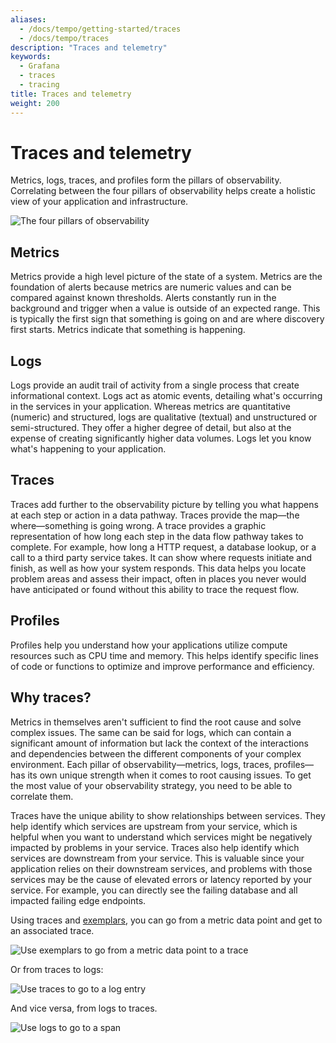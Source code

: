 ```yaml
---
aliases:
  - /docs/tempo/getting-started/traces
  - /docs/tempo/traces
description: "Traces and telemetry"
keywords:
  - Grafana
  - traces
  - tracing
title: Traces and telemetry
weight: 200
---
```


# Traces and telemetry

Metrics, logs, traces, and profiles form the pillars of observability.
Correlating between the four pillars of observability helps create a holistic view of your application and infrastructure.

![The four pillars of observability](/media/docs/tempo/intro/four-pillars-observe.png.png)

## Metrics

Metrics provide a high level picture of the state of a system.
Metrics are the foundation of alerts because metrics are numeric values and can be compared against known thresholds.
Alerts constantly run in the background and trigger when a value is outside of an expected range.
This is typically the first sign that something is going on and are where discovery first starts.
Metrics indicate that something is happening.

## Logs

Logs provide an audit trail of activity from a single process that create informational context.
Logs act as atomic events, detailing what's occurring in the services in your application.
Whereas metrics are quantitative (numeric) and structured, logs are qualitative (textual) and unstructured or semi-structured.
They offer a higher degree of detail, but also at the expense of creating significantly higher data volumes.
Logs let you know what's happening to your application.

## Traces

Traces add further to the observability picture by telling you what happens at each step or action in a data pathway. Traces provide the map&mdash;the where&mdash;something is going wrong.
A trace provides a graphic representation of how long each step in the data flow pathway takes to complete. For example, how long a HTTP request, a database lookup, or a call to a third party service takes.
It can show where requests initiate and finish, as well as how your system responds.
This data helps you locate problem areas and assess their impact, often in places you never would have anticipated or found without this ability to trace the request flow.

## Profiles

Profiles help you understand how your applications utilize compute resources such as CPU time and memory.
This helps identify specific lines of code or functions to optimize and improve performance and efficiency.

## Why traces?

Metrics in themselves aren't sufficient to find the root cause and solve complex issues.
The same can be said for logs, which can contain a significant amount of information but lack the context of the interactions and dependencies between the different components of your complex environment.
Each pillar of observability&mdash;metrics, logs, traces, profiles&mdash;has its own unique strength when it comes to root causing issues.
To get the most value of your observability strategy, you need to be able to correlate them.

Traces have the unique ability to show relationships between services.
They help identify which services are upstream from your service, which is helpful when you want to understand which services might be negatively impacted by problems in your service.
Traces also help identify which services are downstream from your service.
This is valuable since your application relies on their downstream services, and problems with those services may be the cause of elevated errors or latency reported by your service.
For example, you can directly see the failing database and all impacted failing edge endpoints.

Using traces and [exemplars](https://grafana.com/docs/grafana/next/fundamentals/exemplars/), you can go from a metric data point and get to an associated trace.

![Use exemplars to go from a metric data point to a trace](/media/docs/tempo/intro/exemplar-metric-totrace.png)

Or from traces to logs:

![Use traces to go to a log entry](/media/docs/tempo/intro/tempo-logs-to-traces.png)

And vice versa, from logs to traces.

![Use logs to go to a span](/media/docs/tempo/intro/loki-trace-to-logspng.png)
